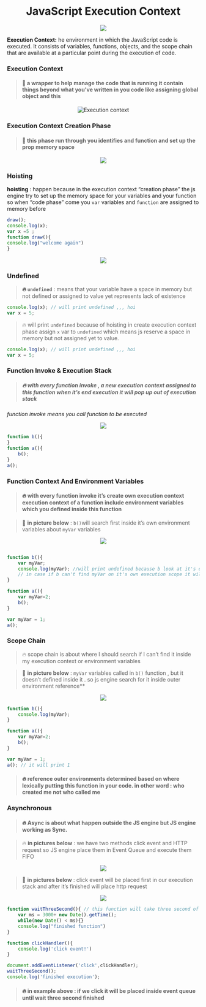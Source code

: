 <h1 align="center"> JavaScript Execution Context </h1>

<div align="center">

<img src="https://miro.medium.com/v2/resize:fit:1073/0*xEkQsFkew0lqGqVJ.png" />

</div>

**Execution Context:** he environment in which the JavaScript code is executed. It consists of variables, functions, objects, and the scope chain that are available at a particular point during the execution of code.

### Execution Context

> #### 👀 a wrapper to help manage the code that is running  it contain things beyond what you’ve written in you code **like assigning global object and this**
>

<div align="center">

<img src="https://github.com/ahmedeid6842/ahmedeid6842/assets/57197702/1a70abbb-54f4-4817-a337-e896604bcd0c" alt="Execution context" />

</div>

### Execution Context Creation Phase

> #### 👀 this phase run through you identifies and function and  set up the prop memory space
>

<div align="center">

<img src="https://github.com/ahmedeid6842/ahmedeid6842/assets/57197702/fa576529-3e11-4122-a1bd-45659fa144f8" />

</div>

### Hoisting

**hoisting** : happen because in the execution context  “creation phase” the js engine try to set up the memory space for your variables and your function so when “code phase” come you `var`  variables and `function` are assigned to memory before 

```jsx
draw();
console.log(x);
var x =5 ; 
function draw(){
console.log("welcome again")
}
```

<div align="center">

<img src="https://github.com/ahmedeid6842/ahmedeid6842/assets/57197702/fa576529-3e11-4122-a1bd-45659fa144f8" />

</div>

### Undefined

> **🔥 `undefined`** : means that your variable have a space in memory but not defined or assigned to value yet
represents lack of existence
>

```jsx
console.log(x); // will print undefined ,,, hoi
var x = 5;
```

> 🔥 will print `undefined`  because of hoisting in create execution context phase assign `x` var to `undefined`  which means js reserve a space in memory but not assigned yet to value.
>

```jsx
console.log(x); // will print undefined ,,, hoi
var x = 5;
```

### Function Invoke & Execution Stack

> ##### 🔥 with every function invoke , a new execution context assigned to this function  when it’s end execution it will pop up out of execution stack
>

_function invoke means you call function to be executed_


<div align="center">

<img src="https://github.com/ahmedeid6842/ahmedeid6842/assets/57197702/760a850b-08de-4bb6-983f-3217c80ffe80" />

</div>

```jsx
function b(){
}
function a(){
	b();
}
a();
```

### Function Context And Environment Variables

> #### 🔥 with every function invoke it’s create own execution context execution context of a function include environment variables which you defined inside this function
>

> 👀 **in picture below** : `b()`will search first inside it’s own environment variables about `myVar` variables
>

<div align="center">

<img src="https://github.com/ahmedeid6842/ahmedeid6842/assets/57197702/9a0cb172-7b2c-4880-ba1b-5f8265b71e55" />

</div>

```jsx

function b(){
	var myVar;
	console.log(myVar); //will print undefined because b look at it's own execution context 
	// in case if b can't find myVar on it's own execution scope it will look at reference env variables
}

function a(){
	var myVar=2;
	b();
}

var myVar = 1;
a();

```

### Scope Chain

> 🔥 scope chain is about where I should search if I can’t find it inside my execution context or environment variables
>

> 👀 **in picture below** : `myVar` variables called in `b()` function , but it doesn’t defined inside it . 
so js engine search for it inside outer environment reference**
>

<div align="center">

<img src="https://github.com/ahmedeid6842/ahmedeid6842/assets/57197702/f6ee3d66-15f5-46bb-bc34-427dd438ca04" />

</div>


```jsx
function b(){
	console.log(myVar);
}

function a(){
	var myVar=2;
	b();
}

var myVar = 1;
a(); // it will print 1
```

> #### 🔥 reference outer environments determined based on where lexically putting this function in your code.     in other word : who created me not who called me
>

### Asynchronous

> #### 🔥 Async is about what happen outside the JS engine but JS engine working as Sync.
>

> 🔥 **in pictures below** : we have two methods click event and HTTP request so JS engine place them in Event Queue and execute them FIFO
>

<div align="center">

<img src="https://github.com/ahmedeid6842/ahmedeid6842/assets/57197702/80f25263-84ca-44cc-b870-3ab4e5e15f9b" />

</div>

> 👀 **in pictures below** : click event will be placed first in our execution stack and after it’s finished will place http request

<div align="center">

<img src="https://github.com/ahmedeid6842/ahmedeid6842/assets/57197702/efc8ac44-fa34-4910-93e8-d23f87a7e8b9" />

</div>

```jsx
function waitThreeSecond(){ // this function will take three second of execution
	var ms = 3000+ new Date().getTime();
	while(new Date() < ms){}
	console.log("finished function")
}

function clickHandler(){
	console.log('click event!')
}

document.addEventListener('click',clickHandler);
waitThreeSecond();
console.log('finished execution');
```


> #### 🔥 in example above : if we click it will be placed inside event queue until wait three second finished
>
